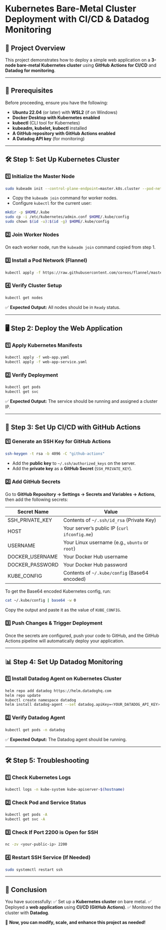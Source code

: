 # **Kubernetes Bare-Metal Cluster Deployment with CI/CD & Datadog Monitoring**

## **🚀 Project Overview**

This project demonstrates how to deploy a simple web application on a **3-node bare-metal Kubernetes cluster** using **GitHub Actions for CI/CD** and **Datadog for monitoring**.

---

## **📌 Prerequisites**

Before proceeding, ensure you have the following:

- **Ubuntu 22.04** (or later) with **WSL2** (if on Windows)
- **Docker Desktop with Kubernetes enabled**
- **kubectl** (CLI tool for Kubernetes)
- **kubeadm, kubelet, kubectl** installed
- **A GitHub repository with GitHub Actions enabled**
- **A Datadog API key** (for monitoring)

---

## **🛠️ Step 1: Set Up Kubernetes Cluster**

### **1️⃣ Initialize the Master Node**

```bash
sudo kubeadm init --control-plane-endpoint=master.k8s.cluster --pod-network-cidr=10.244.0.0/16
```

- Copy the `kubeadm join` command for worker nodes.
- Configure `kubectl` for the current user:

```bash
mkdir -p $HOME/.kube
sudo cp -i /etc/kubernetes/admin.conf $HOME/.kube/config
sudo chown $(id -u):$(id -g) $HOME/.kube/config
```

### **2️⃣ Join Worker Nodes**

On each worker node, run the `kubeadm join` command copied from step 1.

### **3️⃣ Install a Pod Network (Flannel)**

```bash
kubectl apply -f https://raw.githubusercontent.com/coreos/flannel/master/Documentation/kube-flannel.yml
```

### **4️⃣ Verify Cluster Setup**

```bash
kubectl get nodes
```

✅ **Expected Output:** All nodes should be in `Ready` status.

---

## **🖥️ Step 2: Deploy the Web Application**

### **1️⃣ Apply Kubernetes Manifests**

```bash
kubectl apply -f web-app.yaml
kubectl apply -f web-app-service.yaml
```

### **2️⃣ Verify Deployment**

```bash
kubectl get pods
kubectl get svc
```

✅ **Expected Output:** The service should be running and assigned a cluster IP.

---

## **🔄 Step 3: Set Up CI/CD with GitHub Actions**

### **1️⃣ Generate an SSH Key for GitHub Actions**

```bash
ssh-keygen -t rsa -b 4096 -C "github-actions"
```

- Add the **public key** to `~/.ssh/authorized_keys` on the server.
- Add the **private key** as a **GitHub Secret** (`SSH_PRIVATE_KEY`).

### **2️⃣ Add GitHub Secrets**

Go to **GitHub Repository → Settings → Secrets and Variables → Actions**, then add the following secrets:

| Secret Name      | Value |
|-----------------|---------------------------|
| SSH_PRIVATE_KEY | Contents of `~/.ssh/id_rsa` (Private Key) |
| HOST           | Your server’s public IP (`curl ifconfig.me`) |
| USERNAME       | Your Linux username (e.g., `ubuntu` or `root`) |
| DOCKER_USERNAME | Your Docker Hub username |
| DOCKER_PASSWORD | Your Docker Hub password |
| KUBE_CONFIG    | Contents of `~/.kube/config` (Base64 encoded) |

To get the Base64 encoded Kubernetes config, run:

```bash
cat ~/.kube/config | base64 -w 0
```

Copy the output and paste it as the value of `KUBE_CONFIG`.

### **3️⃣ Push Changes & Trigger Deployment**

Once the secrets are configured, push your code to GitHub, and the GitHub Actions pipeline will automatically deploy your application.

---

## **📊 Step 4: Set Up Datadog Monitoring**

### **1️⃣ Install Datadog Agent on Kubernetes Cluster**

```bash
helm repo add datadog https://helm.datadoghq.com
helm repo update
kubectl create namespace datadog
helm install datadog-agent --set datadog.apiKey=<YOUR_DATADOG_API_KEY> --namespace datadog datadog/datadog
```

### **2️⃣ Verify Datadog Agent**

```bash
kubectl get pods -n datadog
```

✅ **Expected Output:** The Datadog agent should be running.

---

## **🛠️ Step 5: Troubleshooting**

### **1️⃣ Check Kubernetes Logs**

```bash
kubectl logs -n kube-system kube-apiserver-$(hostname)
```

### **2️⃣ Check Pod and Service Status**

```bash
kubectl get pods -A
kubectl get svc -A
```

### **3️⃣ Check If Port 2200 is Open for SSH**

```bash
nc -zv <your-public-ip> 2200
```

### **4️⃣ Restart SSH Service (If Needed)**

```bash
sudo systemctl restart ssh
```

---

## **🎯 Conclusion**

You have successfully:
✅ Set up a **Kubernetes cluster** on bare metal.
✅ Deployed a **web application** using **CI/CD (GitHub Actions)**.
✅ Monitored the cluster with **Datadog**.

🚀 **Now, you can modify, scale, and enhance this project as needed!**


